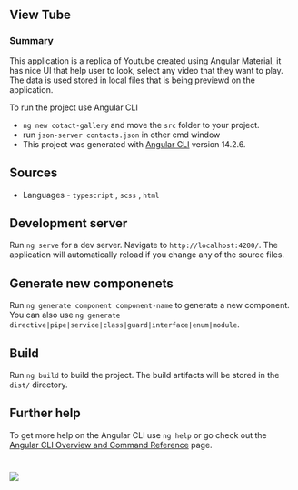 ## View Tube

### Summary

This application is a replica of Youtube created using Angular Material, it has nice UI that help user to look, select any video that they want to play. The data is used stored in local files that is being previewd on the application. 

To run the project use Angular CLI

- `ng new cotact-gallery` and move the `src` folder to your project.
- run `json-server contacts.json` in other cmd window
- This project was generated with [Angular CLI](https://github.com/angular/angular-cli) version 14.2.6.

## Sources
- Languages - `typescript` , `scss` , `html`

## Development server

Run `ng serve` for a dev server. Navigate to `http://localhost:4200/`. The application will automatically reload if you change any of the source files.

## Generate new componenets

Run `ng generate component component-name` to generate a new component. You can also use `ng generate directive|pipe|service|class|guard|interface|enum|module`.

## Build

Run `ng build` to build the project. The build artifacts will be stored in the `dist/` directory.

## Further help

To get more help on the Angular CLI use `ng help` or go check out the [Angular CLI Overview and Command Reference](https://angular.io/cli) page.

#
![](./view-tube-expected-output.jpg)
